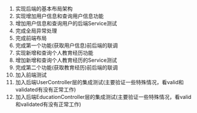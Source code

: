 1. 实现后端的基本布局架构
2. 实现增加用户信息和查询用户信息功能
3. 增加用户信息和查询用户的后端Service测试
4. 完成全局异常处理
5. 完成前端布局
6. 完成第一个功能(获取用户信息)前后端的联调
7. 实现新增和查询个人教育经历功能
8. 增加新增和查询个人教育经历的Service测试
9. 完成第二个功能(获取教育经历)前后端的联调
10. 加入前端测试
11. 加入后端UserController层的集成测试(主要验证一些特殊情况，看valid和validated有没有正常工作)
12. 加入后端EducationController层的集成测试(主要验证一些特殊情况，看valid和validated有没有正常工作)